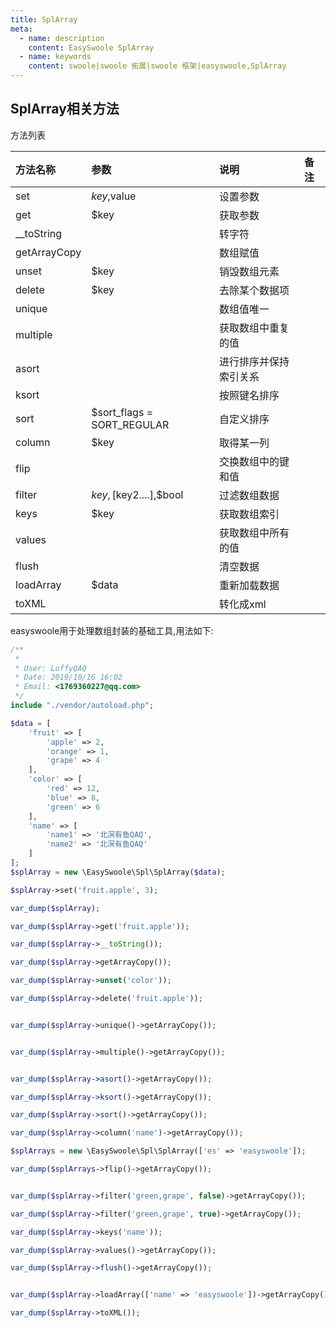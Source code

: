 ```yaml
---
title: SplArray
meta:
  - name: description
    content: EasySwoole SplArray
  - name: keywords
    content: swoole|swoole 拓展|swoole 框架|easyswoole,SplArray
---
```


## SplArray相关方法

方法列表

| 方法名称     | 参数                       | 说明                   | 备注 |
| :----------- | :------------------------- | :--------------------- | :--- |
| set          | $key,$value                | 设置参数               |      |
| get          | $key                       | 获取参数               |      |
| __toString   |                            | 转字符                 |      |
| getArrayCopy |                            | 数组赋值               |      |
| unset        | $key                       | 销毁数组元素           |      |
| delete       | $key                       | 去除某个数据项         |      |
| unique       |                            | 数组值唯一             |      |
| multiple     |                            | 获取数组中重复的值     |      |
| asort        |                            | 进行排序并保持索引关系 |      |
| ksort        |                            | 按照键名排序           |      |
| sort         | $sort_flags = SORT_REGULAR | 自定义排序             |      |
| column       | $key                       | 取得某一列             |      |
| flip         |                            | 交换数组中的键和值     |      |
| filter       | $key,[$key2....],$bool     | 过滤数组数据           |      |
| keys         | $key                       | 获取数组索引           |      |
| values       |                            | 获取数组中所有的值     |      |
| flush        |                            | 清空数据               |      |
| loadArray    | $data                      | 重新加载数据           |      |
| toXML        |                            | 转化成xml              |      |




easyswoole用于处理数组封装的基础工具,用法如下:

```php
/**
 *
 * User: LuffyQAQ
 * Date: 2019/10/16 16:02
 * Email: <1769360227@qq.com>
 */
include "./vendor/autoload.php";

$data = [
    'fruit' => [
        'apple' => 2,
        'orange' => 1,
        'grape' => 4
    ],
    'color' => [
        'red' => 12,
        'blue' => 8,
        'green' => 6
    ],
    'name' => [
        'name1' => '北溟有鱼QAQ',
        'name2' => '北溟有鱼QAQ'
    ]
];
$splArray = new \EasySwoole\Spl\SplArray($data);

$splArray->set('fruit.apple', 3);

var_dump($splArray);

var_dump($splArray->get('fruit.apple'));

var_dump($splArray->__toString());

var_dump($splArray->getArrayCopy());

var_dump($splArray->unset('color'));

var_dump($splArray->delete('fruit.apple'));


var_dump($splArray->unique()->getArrayCopy());


var_dump($splArray->multiple()->getArrayCopy());


var_dump($splArray->asort()->getArrayCopy());

var_dump($splArray->ksort()->getArrayCopy());

var_dump($splArray->sort()->getArrayCopy());

var_dump($splArray->column('name')->getArrayCopy());

$splArrays = new \EasySwoole\Spl\SplArray(['es' => 'easyswoole']);

var_dump($splArrays->flip()->getArrayCopy());


var_dump($splArray->filter('green,grape', false)->getArrayCopy());

var_dump($splArray->filter('green,grape', true)->getArrayCopy());

var_dump($splArray->keys('name'));

var_dump($splArray->values()->getArrayCopy());

var_dump($splArray->flush()->getArrayCopy());


var_dump($splArray->loadArray(['name' => 'easyswoole'])->getArrayCopy());

var_dump($splArray->toXML());


```
